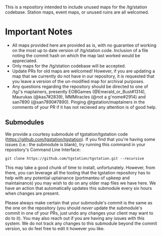 This is a repository intended to include unused maps for the /tg/station codebase. Station maps, event maps, or unused ruins are all welcomed.
# Important Notes
* All maps provided here are provided as is, with no guarantee of working on the most up to date version of /tg/station code. Inclusion of a file noting the commit hash on which the map last worked would be appreciated.
* Only maps for the /tg/station codebase will be accepted.
* Update PRs for old maps are welcomed! However, if you are updating a map that we currently do not have in our repository, it is requested that you leave a version of the un-modified map for archival purposes.
* Any questions regarding the repository should be directed to one of /tg/'s maptainers, presently EOBGames (@Emerald_or_Bust#1314), Maurukas (@kas7#2839), MMMiracles (@not a g'nome#2914) and san7890 (@san7890#7890). Pinging @tgstation/maptainers in the comments of your PR if it has not recieved any attention is of good help.

## Submodules

We provide a courtesy submodule of tgstation/tgstation code (https://github.com/tgstation/tgstation). If you find that you're having some issues (i.e.: the submodule is blank), try running this command in your repository's Command Line Interface:

`git clone https://github.com/tgstation/tgstation.git --recursive`

This may take a good chunk of time to install, unfortunately. However, from there, you can leverage all the tooling that the tgstation repository has to help with any potential uptainance (portmanteu of upkeep and maintainance) you may wish to do on any older map files we have here. We have an action that automatically updates this submodule every six hours when changes are present. 

Please always make certain that your submodule's commit is the same as the one on the repository (you should *never* update the submodule's commit in one of your PRs, just undo any changes your client may want to do to it). You may also reach out if you are having any issues with this system. We do not track any changes to this submodule beyond the commit version, so do feel free to edit it however you like.

